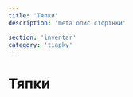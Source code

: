 ```yaml
---
title: 'Тяпки'
description: 'meta опис сторінки'

section: 'inventar'
category: 'tiapky'
---
```


# Тяпки